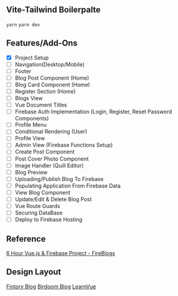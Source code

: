 ## Vite-Tailwind Boilerpalte

`yarn`
`yarn dev`

## Features/Add-Ons

- [x] Project Setup
- [ ] Navigation(Desktop/Mobile)
- [ ] Footer
- [ ] Blog Post Component (Home)
- [ ] Blog Card Component (Home)
- [ ] Register Section (Home)
- [ ] Blogs View
- [ ] Vue Document Titles
- [ ] Firebase Auth Implementation (Login, Register, Reset Password Components)
- [ ] Profile Menu
- [ ] Conditional Rendering (User)
- [ ] Profile View
- [ ] Admin View (Firebase Functions Setup)
- [ ] Create Post Component
- [ ] Post Cover Photo Component
- [ ] Image Handler (Quill Editor)
- [ ] Blog Preview
- [ ] Uploading/Publish Blog To Firebase
- [ ] Populating Application From Firebase Data
- [ ] View Blog Component
- [ ] Update/Edit & Delete Blog Post
- [ ] Vue Route Guards
- [ ] Securing DataBase
- [ ] Deploy to Firebase Hosting

## Reference

[6 Hour Vue.js & Firebase Project - FireBlogs](https://www.youtube.com/watch?v=ISv22NNL-aE)

## Design Layout

[Fintory Blog](https://dribbble.com/shots/15006128-Fintory-Blog/attachments/6728036?mode=media)
[Birdoom Blog](https://dribbble.com/shots/6194807-Bidroom-Blog-and-article/attachments/1327758?mode=media)
[LearnVue](https://learnvue.co/)
